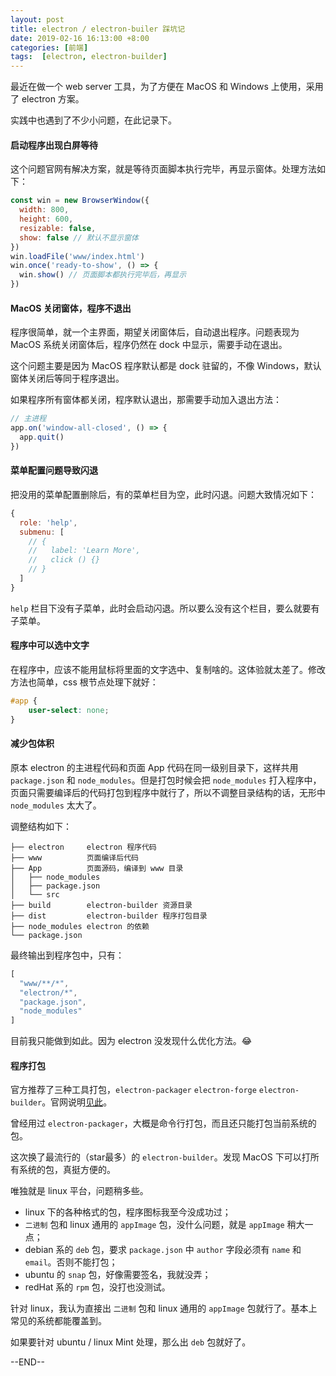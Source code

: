 ```yaml
---
layout: post
title: electron / electron-builer 踩坑记
date: 2019-02-16 16:13:00 +8:00
categories: [前端]
tags:  [electron, electron-builder]
---
```


最近在做一个 web server 工具，为了方便在 MacOS 和 Windows 上使用，采用了 electron 方案。

实践中也遇到了不少小问题，在此记录下。

#### 启动程序出现白屏等待

这个问题官网有解决方案，就是等待页面脚本执行完毕，再显示窗体。处理方法如下：

```js
const win = new BrowserWindow({
  width: 800,
  height: 600,
  resizable: false,
  show: false // 默认不显示窗体
})
win.loadFile('www/index.html')
win.once('ready-to-show', () => {
  win.show() // 页面脚本都执行完毕后，再显示
})
```

#### MacOS 关闭窗体，程序不退出

程序很简单，就一个主界面，期望关闭窗体后，自动退出程序。问题表现为 MacOS 系统关闭窗体后，程序仍然在 dock 中显示，需要手动在退出。

这个问题主要是因为 MacOS 程序默认都是 dock 驻留的，不像 Windows，默认窗体关闭后等同于程序退出。

如果程序所有窗体都关闭，程序默认退出，那需要手动加入退出方法：

```js
// 主进程
app.on('window-all-closed', () => {
  app.quit()
})
```

#### 菜单配置问题导致闪退

把没用的菜单配置删除后，有的菜单栏目为空，此时闪退。问题大致情况如下：

```js
{
  role: 'help',
  submenu: [
    // {
    //   label: 'Learn More',
    //   click () {}
    // }
  ]
}
```

`help` 栏目下没有子菜单，此时会启动闪退。所以要么没有这个栏目，要么就要有子菜单。

#### 程序中可以选中文字

在程序中，应该不能用鼠标将里面的文字选中、复制啥的。这体验就太差了。修改方法也简单，css 根节点处理下就好：

```css
#app {
    user-select: none;
}
```

#### 减少包体积

原本 electron 的主进程代码和页面 App 代码在同一级别目录下，这样共用 `package.json` 和 `node_modules`。但是打包时候会把 `node_modules` 打入程序中，页面只需要编译后的代码打包到程序中就行了，所以不调整目录结构的话，无形中 `node_modules` 太大了。

调整结构如下：

```
├── electron     electron 程序代码
├── www          页面编译后代码
├── App          页面源码，编译到 www 目录
│   ├── node_modules
│   ├── package.json
│   └── src
├── build        electron-builder 资源目录
├── dist         electron-builder 程序打包目录
├── node_modules electron 的依赖
└── package.json
```

最终输出到程序包中，只有：
```js
[
  "www/**/*",
  "electron/*",
  "package.json",
  "node_modules"
]
```

目前我只能做到如此。因为 electron 没发现什么优化方法。😂

#### 程序打包

官方推荐了三种工具打包，`electron-packager` `electron-forge` `electron-builder`。官网说明[见此](http://electronjs.org/docs/tutorial/application-packaging)。

曾经用过 `electron-packager`，大概是命令行打包，而且还只能打包当前系统的包。

这次换了最流行的（star最多）的 `electron-builder`。发现 MacOS 下可以打所有系统的包，真挺方便的。


唯独就是 linux 平台，问题稍多些。
* linux 下的各种格式的包，程序图标我至今没成功过；
* `二进制` 包和 linux 通用的 `appImage` 包，没什么问题，就是 `appImage` 稍大一点；
* debian 系的 `deb` 包，要求 `package.json` 中 `author` 字段必须有 `name` 和 `email`。否则不能打包；
* ubuntu 的 `snap` 包，好像需要签名，我就没弄；
* redHat 系的 `rpm` 包，没打也没测试。

针对 linux，我认为直接出 `二进制` 包和 linux 通用的 `appImage` 包就行了。基本上常见的系统都能覆盖到。

如果要针对 ubuntu / linux Mint 处理，那么出 `deb` 包就好了。

--END--




